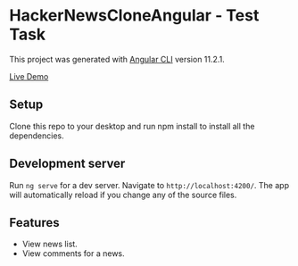 # HackerNewsCloneAngular - Test Task

This project was generated with [Angular CLI](https://github.com/angular/angular-cli) version 11.2.1.

[Live Demo](http://github.com)

## Setup

Clone this repo to your desktop and run npm install to install all the dependencies.

## Development server

Run `ng serve` for a dev server. Navigate to `http://localhost:4200/`. The app will automatically reload if you change any of the source files.

## Features

- View news list.
- View comments for a news.
